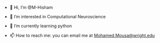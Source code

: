 - 👋 Hi, I’m @M-Hisham
- 👀 I’m interested in Computational Neuroscience
- 🌱 I’m currently learning python

- 📫 How to reach me: you can email me at Mohamed.Mousa@wright.edu

<!---
M-Hisham/M-Hisham is a ✨ special ✨ repository because its `README.md` (this file) appears on your GitHub profile.
You can click the Preview link to take a look at your changes.
--->
